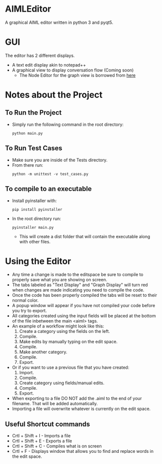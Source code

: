 # AIMLEditor
A graphical AIML editor written in python 3 and pyqt5.

# GUI
The editor has 2 different displays.
- A text edit display akin to notepad++
- A graphical view to display conversation flow (Coming soon)
    - The Node Editor for the graph view is borrowed from [here](https://gitlab.com/pavel.krupala/pyqt-node-editor-tutorials)


# Notes about the Project

## To Run the Project
- Simply run the following command in the root directory: 
    ```
    python main.py
    ``` 

## To Run Test Cases
- Make sure you are inside of the Tests directory.
- From there run:
    ```
    python -m unittest -v test_cases.py
    ```

## To compile to an executable
- Install pyinstaller with:
    ```
    pip install pyinstaller
    ```
- In the root directory run:
    ```
    pyinstaller main.py
    ```
    - This will create a dist folder that will contain the executable along with other files.

# Using the Editor
- Any time a change is made to the editspace be sure to compile to properly save what you are showing on screen.
- The tabs labeled as "Text Display" and "Graph Display" will turn red when changes are made indicating you need to compile the code.
- Once the code has been properly compiled the tabs will be reset to their normal color.
- A popup window will appear if you have not compiled your code before you try to export.
- All categories created using the input fields will be placed at the bottom of the file inbetween the main \<aiml\> tags.
- An example of a workflow might look like this:
    1. Create a category using the fields on the left. 
    2. Compile.
    3. Make edits by manually typing on the edit space.
    4. Compile.
    5. Make another category.
    6. Compile.
    7. Export.
- Or if you want to use a previous file that you have created:
    1. Import.
    2. Compile.
    3. Create category using fields/manual edits.
    4. Compile.
    5. Export.
- When exporting to a file DO NOT add the .aiml to the end of your filename. That will be added automatically.
- Importing a file will overwrite whatever is currently on the edit space.

## Useful Shortcut commands
- Crtl + Shift + I - Imports a file
- Crtl + Shift + E - Exports a file
- Crtl + Shift + C - Compiles what is on screen
- Crtl + F - Displays window that allows you to find and replace words in the edit space.